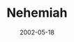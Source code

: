 ---
layout: message
category: message
series: "Icons"
title: "Nehemiah"
date: 2002-05-18
audio-description: "Discover, honor and learn from these icons.  "
audio: ""
audio-title: "Nehemiah"
audio-duration: ":"
---